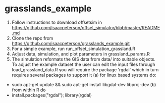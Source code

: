 # grasslands_example
1) Follow instructions to download offsetsim in https://github.com/isaacpeterson/offset_simulator/blob/master/README.md
2) Clone the repo from https://github.com/isaacpeterson/grasslands_example.git
3) For a simple example, run run_offset_simulation_grassland.R
4) Adjust data, simulation, and plot parameters in grassland_params.R
5) The simulation reformats the GIS data from data/ into suitable objects. To adjust the example dataset the user can edit the input files through load_grassland_data.R you will require the package 'rgdal' which in turn requires several packages to support it 
(a) for linux based systems do:
- sudo apt-get update && sudo apt-get install libgdal-dev libproj-dev
(b) from within R do 
- install.packages("rgdal"); library(rgdal)
